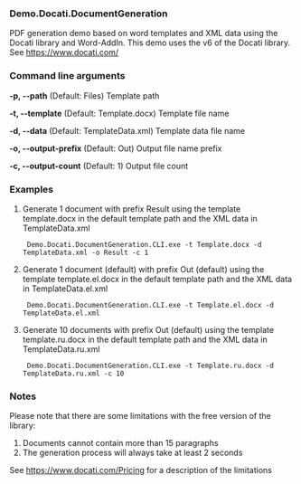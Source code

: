 ### Demo.Docati.DocumentGeneration
PDF generation demo based on word templates and XML data using the Docati library and Word-AddIn.
This demo uses the v6 of the Docati library.
See https://www.docati.com/

### Command line arguments
  **-p, --path**             (Default: Files) Template path

  **-t, --template**         (Default: Template.docx) Template file name

  **-d, --data**             (Default: TemplateData.xml) Template data file name

  **-o, --output-prefix**    (Default: Out) Output file name prefix

  **-c, --output-count**     (Default: 1) Output file count

### Examples
1. Generate 1 document with prefix Result using the template template.docx in the default template path and the XML data in TemplateData.xml

        Demo.Docati.DocumentGeneration.CLI.exe -t Template.docx -d TemplateData.xml -o Result -c 1

2. Generate 1 document (default) with prefix Out (default) using the template template.el.docx in the default template path and the XML data in TemplateData.el.xml

        Demo.Docati.DocumentGeneration.CLI.exe -t Template.el.docx -d TemplateData.el.xml

3. Generate 10 documents with prefix Out (default) using the template template.ru.docx in the default template path and the XML data in TemplateData.ru.xml
 
        Demo.Docati.DocumentGeneration.CLI.exe -t Template.ru.docx -d TemplateData.ru.xml -c 10


### Notes
Please note that there are some limitations with the free version of the library:
1. Documents cannot contain more than 15 paragraphs
2. The generation process will always take at least 2 seconds

See https://www.docati.com/Pricing for a description of the limitations
